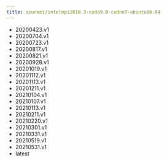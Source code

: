 ```yaml
---
title: azureml/intelmpi2018.3-cuda9.0-cudnn7-ubuntu16.04
---
```

- 20200423.v1
- 20200704.v1
- 20200723.v1
- 20200817.v1
- 20200821.v1
- 20200928.v1
- 20201019.v1
- 20201112.v1
- 20201113.v1
- 20201211.v1
- 20210104.v1
- 20210107.v1
- 20210113.v1
- 20210211.v1
- 20210220.v1
- 20210301.v1
- 20210331.v1
- 20210519.v1
- 20210531.v1
- latest
